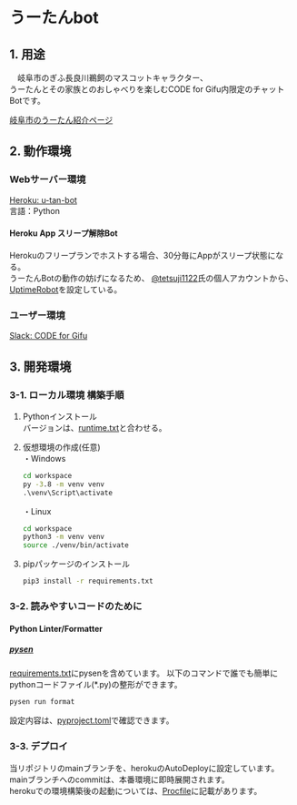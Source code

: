 # うーたんbot

## 1. 用途

　岐阜市のぎふ長良川鵜飼のマスコットキャラクター、<br>
うーたんとその家族とのおしゃべりを楽しむCODE for Gifu内限定のチャットBotです。

[岐阜市のうーたん紹介ページ](https://www.city.gifu.lg.jp/18104.htm)

## 2. 動作環境

### Webサーバー環境

[Heroku: u-tan-bot](https://dashboard.heroku.com/apps/u-tan-bot)<br>
言語：Python
#### Heroku App スリープ解除Bot

Herokuのフリープランでホストする場合、30分毎にAppがスリープ状態になる。<br>
うーたんBotの動作の妨げになるため、
[@tetsuji1122](https://github.com/tetsuji1122)氏の個人アカウントから、[UptimeRobot](http://uptimerobot.com/)を設定している。

### ユーザー環境

[Slack: CODE for Gifu](https://code4gifu.slack.com)

## 3. 開発環境

### 3-1. ローカル環境 構築手順

1.  Pythonインストール<br>
    バージョンは、[runtime.txt](./runtime.txt)と合わせる。

2.  仮想環境の作成(任意)<br>
    ・Windows

    ```cmd
    cd workspace
    py -3.8 -m venv venv 
    .\venv\Script\activate
    ```

    ・Linux

    ```bash
    cd workspace
    python3 -m venv venv
    source ./venv/bin/activate
    ```

3.  pipパッケージのインストール

    ```cmd
    pip3 install -r requirements.txt
    ```

### 3-2. 読みやすいコードのために

#### Python Linter/Formatter

##### [pysen](https://github.com/pfnet/pysen)

[requirements.txt](./requirements.txt)にpysenを含めています。
以下のコマンドで誰でも簡単にpythonコードファイル(\*.py)の整形ができます。

```cmd
pysen run format
```

設定内容は、[pyproject.toml](./pyproject.toml)で確認できます。

### 3-3. デプロイ

当リポジトリのmainブランチを、herokuのAutoDeployに設定しています。<br>
mainブランチへのcommitは、本番環境に即時展開されます。<br>
herokuでの環境構築後の起動については、[Procfile](./Procfile)に記載があります。<br>
